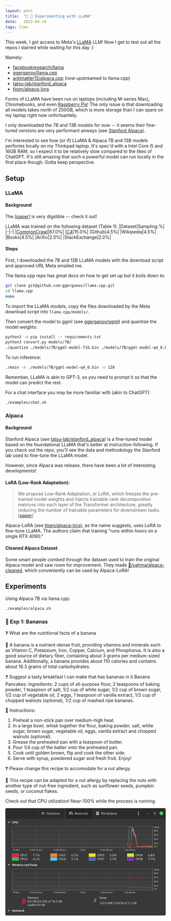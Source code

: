 ```yaml
---
layout: post
title:  "🦙 🤖 Experimenting with LLaMA"
date:   2023-04-19
tags: llms
---
```


This week, I got access to Meta's [LLaMA](https://github.com/facebookresearch/llama) LLM! Now I get to test out all the repos I starred while waiting for this day :)

Namely:
- [facebookresearch/llama](https://github.com/facebookresearch/llama)
- [ggerganov/llama.cpp](https://github.com/ggerganov/llama.cpp)
- [antimatter15/alpaca.cpp](https://github.com/antimatter15/alpaca.cpp) (now upstreamed to llama.cpp)
- [tatsu-lab/stanford_alpaca](https://github.com/tatsu-lab/stanford_alpaca)
- [tloen/alpaca-lora](https://github.com/tloen/alpaca-lora)

Forms of LLaMA have been run on laptops (including M-series Mac), Chromebooks, and even [Raspberry Pis](https://github.com/ggerganov/llama.cpp/issues/58)! The only issue is that downloading all models takes north of 250GB, which is more storage than I can spare on my laptop right now unfortuantely. 

I only downloaded the 7B and 13B models for now -- it seems their fine-tuned versions are very performant anways (see [Stanford Alpaca](https://github.com/tatsu-lab/stanford_alpaca)).

I'm interested to see how (or if) LLaMA & Alpaca 7B and 13B models performs locally on my Thinkpad laptop. It's spec'd with a Intel Core i5 and 16GB RAM, so I expect it to be relatively slow compared to the likes of ChatGPT. It's still amazing that such a powerful model can run locally in the first place though. Gotta keep perspective.

## **Setup**
### LLaMA
#### Background
The [[paper](https://arxiv.org/abs/2302.13971)] is very digstible -- check it out!

LLaMA was trained on the following dataset (Table 1):
|Dataset|Sampling %|
|-|-|
|[CommonCrawl](https://commoncrawl.org/)|67.0%|
|[C4](https://huggingface.co/datasets/c4)|15.0%|
|Github|4.5%|
|Wikipedia|4.5%|
|Books|4.5%|
|ArXiv|2.5%|
|StackExchange|2.0%|

#### Steps
First, I downloaded the 7B and 13B LLaMA models with the download script and approved URL Meta emailed me.

The llama.cpp repo has great docs on how to get set up but it boils down to:
```bash
git clone git@github.com:ggerganov/llama.cpp.git
cd llama.cpp
make
```

To import the LLaMA models, copy the files downloaded by the Meta download script into `llama.cpp/models/`.

Then convert the model to ggml (see [ggerganov/ggml](https://github.com/ggerganov/ggml)) and quantize the model weights:

```bash
python3 -m pip install -r requirements.txt
python3 convert.py models/7B/
./quantize ./models/7B/ggml-model-f16.bin ./models/7B/ggml-model-q4_0.bin 2
```

To run inference:
```bash
./main -m ./models/7B/ggml-model-q4_0.bin -n 128
```

Remember, LLaMA is akin to GPT-3, so you need to prompt it so that the model can predict the rest.

For a chat interface you may be more familiar with (akin to ChatGPT):
```bash
./examples/chat.sh
```
### Alpaca
#### Background
Stanford Alpaca (see [tatsu-lab/stanford_alpaca](https://github.com/tatsu-lab/stanford_alpaca)) is a fine-tuned model based on the foundational LLaMA that's better at instruction-following. If you check out the repo, you'll see the data and methodology the Stanford lab used to fine-tune the LLaMA model.


However, since Alpaca was release, there have been a lot of interesting developments!

#### LoRA (Low-Rank Adaptation):
> We propose Low-Rank Adaptation, or LoRA, which freezes the pre-trained model weights and injects trainable rank decomposition matrices into each layer of the Transformer architecture, greatly reducing the number of trainable parameters for downstream tasks. [[paper](https://arxiv.org/pdf/2106.09685.pdf)]


Alpaca-LoRA (see [tloen/alpaca-lora](https://github.com/tloen/alpaca-lora)), as the name suggests, uses LoRA to fine-tune LLaMA. The authors claim that training "runs within hours on a single RTX 4090."

#### Cleaned Alpaca Dataset
Some smart people combed through the dataset used to train the original Alpaca model and saw room for improvement. They made [🤗/yahma/alpaca-cleaned](https://huggingface.co/datasets/yahma/alpaca-cleaned), which conveniently can be used by Alpaca-LoRA!


## **Experiments**

Using Alpaca 7B via llama.cpp:
```bash
./examples/alpaca.sh
```

### 🍌 Exp 1: Bananas
❓ What are the nutritional facts of a banana

💭 A banana is a nutrient-dense fruit, providing vitamins and minerals such as Vitamin C, Potassium, Iron, Copper, Calcium, and Phosphorus. It is also a good source of dietary fiber, containing about 3 grams per medium-sized banana. Additionally, a banana provides about 110 calories and contains about 16.3 grams of total carbohydrates.

❓ Suggest a tasty breakfast I can make that has bananas in it
Banana Pancakes: 
Ingredients: 2 cups of all-purpose flour, 2 teaspoons of baking powder, 1 teaspoon of salt, 1/2 cup of white sugar, 1/2 cup of brown sugar, 1/2 cup of vegetable oil, 2 eggs, 1 teaspoon of vanilla extract, 1/3 cup of chopped walnuts (optional), 1/2 cup of mashed ripe bananas.

💭 Instructions: 
1. Preheat a non-stick pan over medium-high heat.
2. In a large bowl, whisk together the flour, baking powder, salt, white sugar, brown sugar, vegetable oil, eggs, vanilla extract and chopped walnuts (optional).
3. Grease the preheated pan with a teaspoon of butter.
4. Pour 1/4 cup of the batter onto the preheated pan.
5. Cook until golden brown, flip and cook the other side.
6. Serve with syrup, powdered sugar and fresh fruit. Enjoy!

❓ Please change this recipe to accomodate for a nut allergy                                

💭 This recipe can be adapted for a nut allergy by replacing the nuts with another type of nut-free ingredient, such as sunflower seeds, pumpkin seeds, or coconut flakes.

Check out that CPU utilization! Near-100% while the process is running.

![](/assets/images/2023-04-19/taskmanager.png)